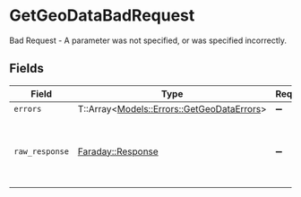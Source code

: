 # GetGeoDataBadRequest

Bad Request - A parameter was not specified, or was specified incorrectly.


## Fields

| Field                                                                                 | Type                                                                                  | Required                                                                              | Description                                                                           |
| ------------------------------------------------------------------------------------- | ------------------------------------------------------------------------------------- | ------------------------------------------------------------------------------------- | ------------------------------------------------------------------------------------- |
| `errors`                                                                              | T::Array<[Models::Errors::GetGeoDataErrors](../../models/errors/getgeodataerrors.md)> | :heavy_minus_sign:                                                                    | N/A                                                                                   |
| `raw_response`                                                                        | [Faraday::Response](https://www.rubydoc.info/gems/faraday/Faraday/Response)           | :heavy_minus_sign:                                                                    | Raw HTTP response; suitable for custom response parsing                               |